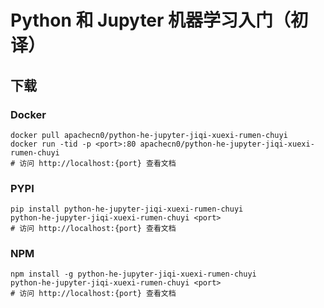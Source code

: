 # Python 和 Jupyter 机器学习入门（初译）

## 下载

### Docker

```
docker pull apachecn0/python-he-jupyter-jiqi-xuexi-rumen-chuyi
docker run -tid -p <port>:80 apachecn0/python-he-jupyter-jiqi-xuexi-rumen-chuyi
# 访问 http://localhost:{port} 查看文档
```

### PYPI

```
pip install python-he-jupyter-jiqi-xuexi-rumen-chuyi
python-he-jupyter-jiqi-xuexi-rumen-chuyi <port>
# 访问 http://localhost:{port} 查看文档
```

### NPM

```
npm install -g python-he-jupyter-jiqi-xuexi-rumen-chuyi
python-he-jupyter-jiqi-xuexi-rumen-chuyi <port>
# 访问 http://localhost:{port} 查看文档
```